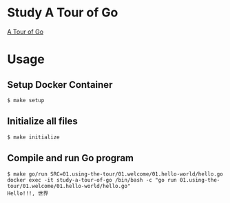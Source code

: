 # Study A Tour of Go

[A Tour of Go](https://go-tour-jp.appspot.com/welcome/1)

# Usage

## Setup Docker Container

```
$ make setup
```

## Initialize all files

```
$ make initialize
```

## Compile and run Go program

```
$ make go/run SRC=01.using-the-tour/01.welcome/01.hello-world/hello.go
docker exec -it study-a-tour-of-go /bin/bash -c "go run 01.using-the-tour/01.welcome/01.hello-world/hello.go"
Hello!!!, 世界
```
